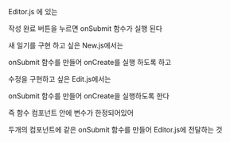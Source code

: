 Editor.js 에 있는

작성 완료 버튼을 누르면 onSubmit 함수가 실행 된다

새 일기를 구현 하고 싶은 New.js에서는

onSubmit 함수를 만들어 onCreate를 실행 하도록 하고

수정을 구현하고 싶은 Edit.js에서는

onSubmit 함수를 만들어 onCreate을 실행하도록 한다

즉 함수 컴포넌트 안에 변수가 한정되어있어

두개의 컴포넌트에 같은 onSubmit 함수를 만들어 Editor.js에 전달하는 것
